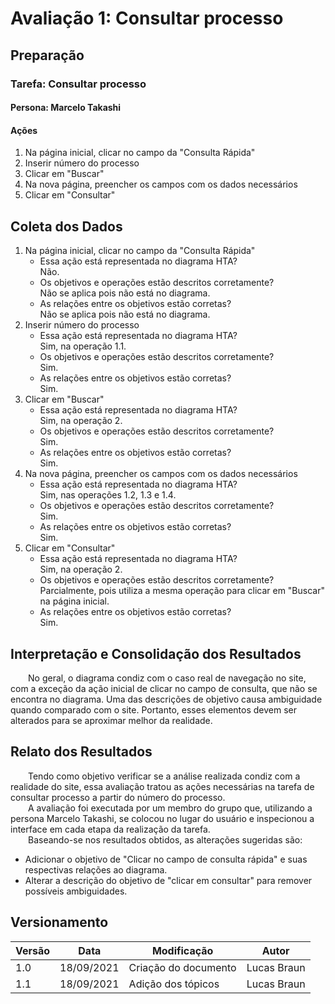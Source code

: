 # Avaliação 1: Consultar processo

## Preparação
### Tarefa: Consultar processo
#### Persona: Marcelo Takashi
#### Ações
1. Na página inicial, clicar no campo da "Consulta Rápida"
2. Inserir número do processo
3. Clicar em "Buscar"
4. Na nova página, preencher os campos com os dados necessários
5. Clicar em "Consultar"

## Coleta dos Dados
1. Na página inicial, clicar no campo da "Consulta Rápida"
    - Essa ação está representada no diagrama HTA?<br>Não.
    - Os objetivos e operações estão descritos corretamente?<br>Não se aplica pois não está no diagrama.
    - As relações entre os objetivos estão corretas?<br>Não se aplica pois não está no diagrama.
2. Inserir número do processo
    - Essa ação está representada no diagrama HTA?<br>Sim, na operação 1.1.
    - Os objetivos e operações estão descritos corretamente?<br>Sim.
    - As relações entre os objetivos estão corretas?<br>Sim.
3. Clicar em "Buscar"
    - Essa ação está representada no diagrama HTA?<br>Sim, na operação 2.
    - Os objetivos e operações estão descritos corretamente?<br>Sim.
    - As relações entre os objetivos estão corretas?<br>Sim.
4. Na nova página, preencher os campos com os dados necessários
    - Essa ação está representada no diagrama HTA?<br>Sim, nas operações 1.2, 1.3 e 1.4.
    - Os objetivos e operações estão descritos corretamente?<br>Sim.
    - As relações entre os objetivos estão corretas?<br>Sim.
5. Clicar em "Consultar"
    - Essa ação está representada no diagrama HTA?<br>Sim, na operação 2.
    - Os objetivos e operações estão descritos corretamente?<br>Parcialmente, pois utiliza a mesma operação para clicar em "Buscar" na página inicial.
    - As relações entre os objetivos estão corretas?<br>Sim.

## Interpretação e Consolidação dos Resultados
&emsp;&emsp;No geral, o diagrama condiz com o caso real de navegação no site, com a exceção da ação inicial de clicar no campo de consulta, que não se encontra no diagrama. Uma das descrições de objetivo causa ambiguidade quando comparado com o site. Portanto, esses elementos devem ser alterados para se aproximar melhor da realidade.

## Relato dos Resultados
&emsp;&emsp;Tendo como objetivo verificar se a análise realizada condiz com a realidade do site, essa avaliação tratou as ações necessárias na tarefa de consultar processo a partir do número do processo.<br>
&emsp;&emsp;A avaliação foi executada por um membro do grupo que, utilizando a persona Marcelo Takashi, se colocou no lugar do usuário e inspecionou a interface em cada etapa da realização da tarefa.<br>
&emsp;&emsp;Baseando-se nos resultados obtidos, as alterações sugeridas são:

- Adicionar o objetivo de "Clicar no campo de consulta rápida" e suas respectivas relações ao diagrama.
- Alterar a descrição do objetivo de "clicar em consultar" para remover possíveis ambiguidades.

## Versionamento
| Versão | Data | Modificação | Autor |
|--|--|--|--|
| 1.0 | 18/09/2021 | Criação do documento | Lucas Braun |
| 1.1 | 18/09/2021 | Adição dos tópicos | Lucas Braun |
